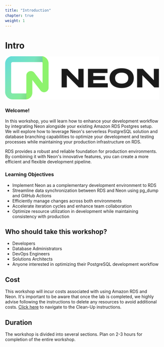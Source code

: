```yaml
---
title: "Introduction"
chapter: true
weight: 1
---
```


# Intro

![Neon Logo](/images/neon-logo.png)

### Welcome!

In this workshop, you will learn how to enhance your development workflow by integrating Neon alongside your existing Amazon RDS Postgres setup. We will explore how to leverage Neon's serverless PostgreSQL solution and database branching capabilities to optimize your development and testing processes while maintaining your production infrastructure on RDS.

RDS provides a robust and reliable foundation for production environments. By combining it with Neon's innovative features, you can create a more efficient and flexible development pipeline.

### Learning Objectives
- Implement Neon as a complementary development environment to RDS
- Streamline data synchronization between RDS and Neon using pg_dump and GitHub Actions
- Efficiently manage changes across both environments
- Accelerate iteration cycles and enhance team collaboration
- Optimize resource utilization in development while maintaining consistency with production

## Who should take this workshop?
- Developers
- Database Administrators
- DevOps Engineers
- Solutions Architects
- Anyone interested in optimizing their PostgreSQL development workflow

## Cost
This workshop will incur costs associated with using Amazon RDS and Neon. It's important to be aware that once the lab is completed, we highly advise following the instructions to delete any resources to avoid additional costs. [Click here](../5_ModuleFour) to navigate to the Clean-Up instructions.

## Duration
The workshop is divided into several sections. Plan on 2-3 hours for completion of the entire workshop.
